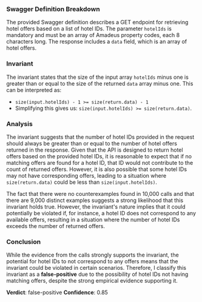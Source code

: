 ### Swagger Definition Breakdown
The provided Swagger definition describes a GET endpoint for retrieving hotel offers based on a list of hotel IDs. The parameter `hotelIds` is mandatory and must be an array of Amadeus property codes, each 8 characters long. The response includes a `data` field, which is an array of hotel offers.

### Invariant
The invariant states that the size of the input array `hotelIds` minus one is greater than or equal to the size of the returned `data` array minus one. This can be interpreted as:

- `size(input.hotelIds) - 1 >= size(return.data) - 1`
- Simplifying this gives us: `size(input.hotelIds) >= size(return.data)`.

### Analysis
The invariant suggests that the number of hotel IDs provided in the request should always be greater than or equal to the number of hotel offers returned in the response. Given that the API is designed to return hotel offers based on the provided hotel IDs, it is reasonable to expect that if no matching offers are found for a hotel ID, that ID would not contribute to the count of returned offers. However, it is also possible that some hotel IDs may not have corresponding offers, leading to a situation where `size(return.data)` could be less than `size(input.hotelIds)`. 

The fact that there were no counterexamples found in 10,000 calls and that there are 9,000 distinct examples suggests a strong likelihood that this invariant holds true. However, the invariant's nature implies that it could potentially be violated if, for instance, a hotel ID does not correspond to any available offers, resulting in a situation where the number of hotel IDs exceeds the number of returned offers.

### Conclusion
While the evidence from the calls strongly supports the invariant, the potential for hotel IDs to not correspond to any offers means that the invariant could be violated in certain scenarios. Therefore, I classify this invariant as a **false-positive** due to the possibility of hotel IDs not having matching offers, despite the strong empirical evidence supporting it. 

**Verdict**: false-positive
**Confidence**: 0.85
